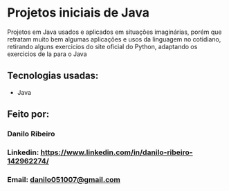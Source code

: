 # Projetos iniciais de Java
Projetos em Java usados e aplicados em situações imaginárias, porém que retratam muito bem algumas aplicações e usos da linguagem no cotidiano, retirando alguns exercicios do site oficial do Python, adaptando os exercicios de la para o Java
## Tecnologias usadas:
* Java
## Feito por:
### Danilo Ribeiro 
### Linkedin: https://www.linkedin.com/in/danilo-ribeiro-142962274/
### Email: danilo051007@gmail.com
